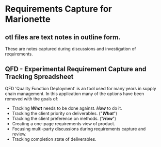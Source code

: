 
# Requirements Capture for Marionette

## otl files are text notes in outline form.

These are notes captured during discussions and investigation of requirements.

## QFD - Experimental Requirement Capture and Tracking Spreadsheet

QFD 'Quality Function Deployment' is an tool used for many years in supply chain management.
In this application many of the options have been removed with the goals of:

* Tracking ***What*** needs to be done against. ***How*** to do it.
* Tracking the client priority on deliverables. ("***What***")  
* Tracking the client preference on methods. ("***How***")
* Creating a one-page requirements view of product.
* Focusing multi-party discussions during requirements capture and review. 
* Tracking completion state of deliverables.

